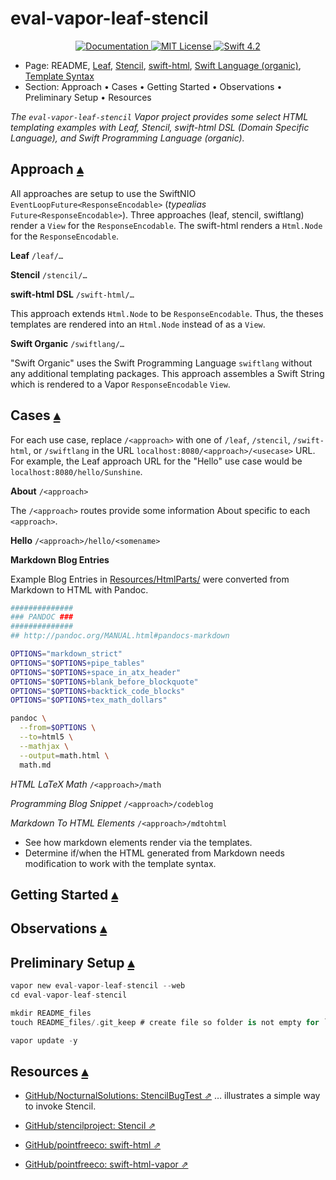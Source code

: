 # eval-vapor-leaf-stencil

<p align="center">
    <a href="http://docs.vapor.codes/3.0/">
        <img src="http://img.shields.io/badge/read_the-docs-2196f3.svg" alt="Documentation">
    </a>
    <a href="LICENSE">
        <img src="http://img.shields.io/badge/license-MIT-brightgreen.svg" alt="MIT License">
    </a>
    <a href="https://swift.org">
        <img src="http://img.shields.io/badge/swift-4.2-brightgreen.svg" alt="Swift 4.2">
    </a>
</p>

* Page: README, [Leaf](READ_PAGES/Leaf.md), [Stencil](READ_PAGES/Stencil.md), [swift-html](READ_PAGES/Swifthtml.md), [Swift Language (organic)](READ_PAGES/Swiftlang.md), [Template Syntax](READ_PAGES/TemplateSyntax.md) 
* Section: <scan id="toc"></span>
[Approach](#linkApproach) •
[Cases](#linkCases) •
[Getting Started](#linkGettingStarted) •
[Observations](#linkObservations) •
[Preliminary Setup](#linkPreliminarySetup) •
[Resources](#linkResources)

_The `eval-vapor-leaf-stencil` Vapor project provides some select HTML templating examples with Leaf, Stencil, swift-html DSL (Domain Specific Language), and Swift Programming Language (organic)._

## Approach <scan id="linkApproach">[▴](#toc)</span>

All approaches are setup to use the SwiftNIO `EventLoopFuture<ResponseEncodable>` (_typealias_ `Future<ResponseEncodable>`).  Three approaches (leaf, stencil, swiftlang) render a `View` for the `ResponseEncodable`. The swift-html renders a `Html.Node` for the `ResponseEncodable`.

**Leaf** `/leaf/…`

**Stencil** `/stencil/…`

**swift-html DSL** `/swift-html/…`

This approach extends `Html.Node` to be `ResponseEncodable`. Thus, the theses templates are rendered into an `Html.Node` instead of as a `View`.

**Swift Organic** `/swiftlang/…`

"Swift Organic" uses the Swift Programming Language `swiftlang` without any additional templating packages.  This approach assembles a Swift String which is rendered to a Vapor `ResponseEncodable` `View`. 

## Cases <scan id="linkCases">[▴](#toc)</span>

For each use case, replace `/<approach>` with one of `/leaf`, `/stencil`, `/swift-html`, or `/swiftlang` in the URL `localhost:8080/<approach>/<usecase>` URL.  For example, the Leaf approach URL for the "Hello" use case would be `localhost:8080/hello/Sunshine`.

**About** `/<approach>`

The `/<approach>` routes provide some information About specific to each `<approach>`.

**Hello** `/<approach>/hello/<somename>`

**Markdown Blog Entries**

Example Blog Entries in [Resources/HtmlParts/](Resources/HtmlParts/) were converted from Markdown to HTML with Pandoc.

``` bash
##############
### PANDOC ###
##############
## http://pandoc.org/MANUAL.html#pandocs-markdown

OPTIONS="markdown_strict"
OPTIONS="$OPTIONS+pipe_tables"
OPTIONS="$OPTIONS+space_in_atx_header"
OPTIONS="$OPTIONS+blank_before_blockquote"
OPTIONS="$OPTIONS+backtick_code_blocks"
OPTIONS="$OPTIONS+tex_math_dollars"

pandoc \
  --from=$OPTIONS \
  --to=html5 \
  --mathjax \
  --output=math.html \
  math.md
```

_HTML LaTeX Math_  `/<approach>/math`

_Programming Blog Snippet_  `/<approach>/codeblog`

_Markdown To HTML Elements_  `/<approach>/mdtohtml`

* See how markdown elements render via the templates.
* Determine if/when the HTML generated from Markdown needs modification to work with the template syntax.



## Getting Started <scan id="linkGettingStarted">[▴](#toc)</span>

## Observations <scan id="linkObservations">[▴](#toc)</span>

## Preliminary Setup <scan id="linkPreliminarySetup">[▴](#toc)</span>

``` swift
vapor new eval-vapor-leaf-stencil --web
cd eval-vapor-leaf-stencil

mkdir README_files 
touch README_files/.git_keep # create file so folder is not empty for `git`

vapor update -y
```

## Resources <scan id="linkResources">[▴](#toc)</span>

* [GitHub/NocturnalSolutions: StencilBugTest ⇗](https://github.com/NocturnalSolutions/StencilBugTest) … illustrates a simple way to invoke Stencil.
* [GitHub/stencilproject: Stencil ⇗](https://github.com/stencilproject/Stencil)

* [GitHub/pointfreeco: swift-html ⇗](https://github.com/pointfreeco/swift-html)
* [GitHub/pointfreeco: swift-html-vapor ⇗](https://github.com/pointfreeco/swift-html-vapor)




